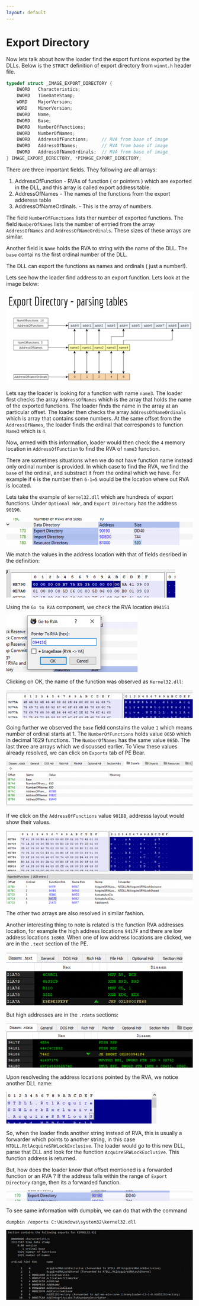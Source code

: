 ```yaml
---
layout: default
---
```


# Export Directory
Now lets talk about how the loader find the export funtions exported by the DLLs. Below is the `STRUCT` definition of export directory from `winnt.h` header file.

```c
typedef struct _IMAGE_EXPORT_DIRECTORY {
    DWORD   Characteristics;
    DWORD   TimeDateStamp;
    WORD    MajorVersion;
    WORD    MinorVersion;
    DWORD   Name;
    DWORD   Base;
    DWORD   NumberOfFunctions;
    DWORD   NumberOfNames;
    DWORD   AddressOfFunctions;     // RVA from base of image
    DWORD   AddressOfNames;         // RVA from base of image
    DWORD   AddressOfNameOrdinals;  // RVA from base of image
} IMAGE_EXPORT_DIRECTORY, *PIMAGE_EXPORT_DIRECTORY;
```

There are three important fields. They following are all arrays:
1. AddressOfFunction - RVAs of function ( or pointers ) which are exported in the DLL, and this array is called export address table.
2. AddressOfNames - The names of the functions from the export adderess table
3. AddressOfNameOrdinals. -  This is the array of numbers.

The field  `NumberOfFunctions` lists ther number of exported functions. 
The field `NumberOfNames` lists the number of entried from the array `AddressOfNames` and `AddressOfNameOrdinals`. These sizes of these arrays are similar.

Another field is `Name` holds the RVA to string with the name of the DLL. The `base` contai ns the first ordinal number of the DLL. 

The DLL can export the functions as names and ordinals ( just a number!).

Lets see how the loader find address to an export function.  Lets look at the image below:

![c28a1b98de3aafe6e024007f663cf697.png](../resources/exportdirectory/512e6a96257b4888a32af8ce361877f3.png)

Lets say the loader is looking for a function with name `name3`. The loader first checks the array `AddressOfNames` which is the array that holds the name of the exported functions. The loader finds the name in the array at an particular offset. The loader then checks the array `AddressOfNameOrdinals` which is array that contains some numbers. At the same offset from the `AddressOfNames`, the loader finds the ordinal that corresponds to function `Name3`  which is `4`.

Now, armed with this information, loader would then check the `4` memory location in `AddressOfFunction` to find the RVA of `name3` function.

There are sometimes situations when we do not have function name instead only ordinal number is provided. In which case to find the RVA, we find the `base` of the ordinal, and substract it from the ordinal which we have. For example if `6` is the number then `6-1=5` would be the location where out RVA is located.

Lets take the example of `kernel32.dll` which are hundreds of export functions. Under `Optional Hdr`, and `Export Directory` has the address `90190`.

![0d8128df72cebaecbd8141f792231162.png](../resources/exportdirectory/b9bf8886748c4e67a14ce139d2a8fd29.png)

We match the values in the address location with that of fields desribed in the definition:

![be564e570cc73e45d0e17650299f9764.png](../resources/exportdirectory/1ac829bec7644c13b0be2d1372ad0eb0.png)

Using the `Go to RVA` component, we check the RVA location `094151`

![1fd153328683c0ef6cd1ad1d7e622d07.png](../resources/exportdirectory/7fe474c95f264d1bb2f9098fff3a0c83.png)

Clicking on OK, the name of the function was observed as `Kernel32.dll`:

![f5a135b064c1f62185ca2f8e1ab60529.png](../resources/exportdirectory/bc6b53e388204546a07eee0663d81c7c.png)

Going further we observed the `base` field constains the value `1` which means number of ordinal starts at 1. The `NumberOfFunctions` holds value `065D` which in decimal 1629 functions. The `NumberOfNames` has the same value `065D`. The last three are arrays which we discussed earlier. To View these values already resolved, we can click on `Exports` tab of PE Bear.

![03152c3570217726ae99da99309a5ade.png](../resources/exportdirectory/64ed41bc7ff24b6aaf651de55bcfdd4b.png)

If we click on the `AddressOfFunctions`  value `901BB`, addresss layout would show their values.

![9a4702e5c541a43119714f0596696ddf.png](../resources/exportdirectory/832d8f54b66549fda1d762ace89c5017.png)
![8888e8037cbd2fba25ba11604bbf5db4.png](../resources/exportdirectory/9a518db164184521ad432496810783cf.png)

The other two arrays are also resolved in similar fashion.

Another interesting thing to note is related is the function RVA addresses location, for example the high address locations `9417F`  and there are low address locations `1e860`. When one of low address locations are clicked, we are in the `.text` section of the PE.

![f041bf2e4b8e8af86bf715ad860229b6.png](../resources/exportdirectory/9fd3a3d4cfcf446197b87280a8ae93ff.png)
 
But high addresses are in the `.rdata` sections:

![7bccb50d8e3606ffd41e2926b5d8ca92.png](../resources/exportdirectory/5a0956834d8e44a68a3520d2f70a31ea.png)

Upon resolveding the address locations pointed by the RVA, we notice another DLL name:

![747a5292f2757845ab6bb2937b7aa800.png](../resources/exportdirectory/84227a6d7f0040c688a7046b5b87a2d3.png)

So, when the loader finds another string instead of RVA, this is usually a forwarder which points to another string, in this case `NTDLL.RtlAcquireSRWLockExclusive`. The loader would go to this new DLL, parse that DLL and look for the function `AcquireSRWLockExclusive`. This function address is returned.

But, how does the loader know that offset mentioned is a forwarded function or an RVA ? If the address falls within the range of `Export Directory` range, then its a forwarded function.

![c08c8655c80f0ac3e2abaf68ffdb77e3.png](../resources/exportdirectory/d840bb49ed354b31af50364ac743f05d.png)

To see same information with dumpbin, we can do that with the command

```
dumpbin /exports C:\Windows\system32\kernel32.dll
```

![2a379bbb6e2b14cf6fe2838bee679d45.png](../resources/exportdirectory/ec3f43cc4056496a9c11969c539c1536.png)